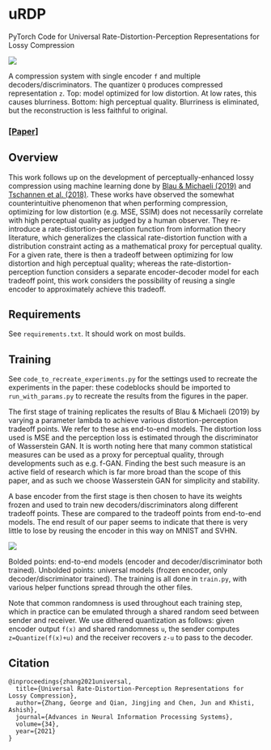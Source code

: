 # uRDP

PyTorch Code for Universal Rate-Distortion-Perception Representations for Lossy Compression
<p float="center">
  <img src="https://i.imgur.com/DjCtjdM.png"/> 
</p>

A compression system with single encoder `f` and multiple decoders/discriminators. The quantizer `Q` produces compressed representation `z`. Top: model optimized for low distortion. At low rates, this causes blurriness. Bottom: high perceptual quality. Blurriness is eliminated, but the reconstruction is less faithful to original.

### [[Paper]](https://arxiv.org/abs/2106.10311)

## Overview

This work follows up on the development of perceptually-enhanced lossy compression using machine learning done by [Blau & Michaeli (2019)](https://arxiv.org/abs/1901.07821) and [Tschannen et al. (2018)](https://arxiv.org/abs/1805.11057). These works have observed the somewhat counterintuitive phenomenon that when performing compression, optimizing for low distortion (e.g. MSE, SSIM) does not necessarily correlate with high perceptual quality as judged by a human observer. They re-introduce a rate-distortion-perception function from information theory literature, which generalizes the classical rate-distortion function with a distribution constraint acting as a mathematical proxy for perceptual quality. For a given rate, there is then a tradeoff between optimizing for low distortion and high perceptual quality; whereas the rate-distortion-perception function considers a separate encoder-decoder model for each tradeoff point, this work considers the possibility of reusing a single encoder to approximately achieve this tradeoff. 

## Requirements
See `requirements.txt`. It should work on most builds.

## Training

See `code_to_recreate_experiments.py` for the settings used to recreate the experiments in the paper: these codeblocks should be imported to `run_with_params.py` to recreate the results from the figures in the paper.

The first stage of training replicates the results of Blau & Michaeli (2019) by varying a parameter lambda to achieve various distortion-perception tradeoff points. We refer to these as end-to-end models. The distortion loss used is MSE and the perception loss is estimated through the discriminator of Wasserstein GAN. It is worth noting here that many common statistical measures can be used as a proxy for perceptual quality, through developments such as e.g. f-GAN. Finding the best such measure is an active field of research which is far more broad than the scope of this paper, and as such we choose Wasserstein GAN for simplicity and stability.

A base encoder from the first stage is then chosen to have its weights frozen and used to train new decoders/discriminators along different tradeoff points. These are compared to the tradeoff points from end-to-end models. The end result of our paper seems to indicate that there is very little to lose by reusing the encoder in this way on MNIST and SVHN.

<p float="center">
  <img src="https://i.imgur.com/vBjpOuR.png"/> 
</p>

Bolded points: end-to-end models (encoder and decoder/discriminator both trained). Unbolded points: universal models (frozen encoder, only decoder/discriminator trained). The training is all done in `train.py`, with various helper functions spread through the other files. 

Note that common randomness is used throughout each training step, which in practice can be emulated through a shared random seed between sender and receiver. We use dithered quantization as follows: given encoder output `f(x)` and shared randomness `u`, the sender computes `z=Quantize(f(x)+u)` and the receiver recovers `z-u` to pass to the decoder.

## Citation

```
@inproceedings{zhang2021universal,
  title={Universal Rate-Distortion-Perception Representations for Lossy Compression},
  author={Zhang, George and Qian, Jingjing and Chen, Jun and Khisti, Ashish},
  journal={Advances in Neural Information Processing Systems},
  volume={34},
  year={2021}
}
```